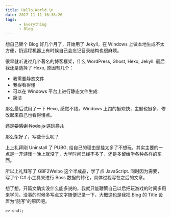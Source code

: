 ```yaml
---
title: Hello,World.\n
date: 2017-11-11 16:38:26
tags: 
      - Everything
      - Blog
---
```


想自己架个 Blog 好几个月了，开始用了 Jekyll，在 Windows 上做本地生成不太方便，扔远程机器上有时候自己会忘记目录结构也很麻烦。

很早就听说过几个著名的博客框架，什么 WordPress, Ghost, Hexo, Jekyll. 最后我还是选择了 Hexo, 原因有几个：

- 我需要静态文件
- 我得看得懂
- 可以在 Windows 平台上进行静态文件生成
- 简洁

那么最后试用了一下 Hexo, 感觉不错，Windows 上跑的挺欢快，主题也挺多，修改起来自己也看得懂点。

<del>还是要感谢 Node.js 这玩意儿</del>

那么架好了，写些什么呢？

上上礼拜刚 Uninstall 了 PUBG, 给自己的理由是挂太多了不想玩，其实主要的一点是一开游戏一晚上就没了，大学时间已经不多了，还是多留给学各种各样的东西。

所以上礼拜写了 GBF2Weibo 这个半成品，学了点 JavaScript. 同时因为需要，写了个 C# 小工具来进行 Boss 数据的转化，具体过程写在之后的文章。

想了想，开篇文确实没什么能多说的，我就只能鞭策自己以后把玩游戏的时间多用来学习，没事的时候多写点文字随便记录一下，大概这也是我把 Blog 的 Title 设置为“随写”的原因吧。

`>> endl;`